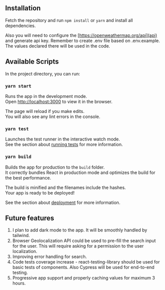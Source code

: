 ## Installation

Fetch the repository and run `npm install` or `yarn` and install all dependencies.

Also you will need to configure the [https://openweathermap.org/api](api) and generate api key.
Remember to create .env file based on .env.example. The values declared there will be used in the code.

## Available Scripts

In the project directory, you can run:

### `yarn start`

Runs the app in the development mode.\
Open [http://localhost:3000](http://localhost:3000) to view it in the browser.

The page will reload if you make edits.\
You will also see any lint errors in the console.

### `yarn test`

Launches the test runner in the interactive watch mode.\
See the section about [running tests](https://facebook.github.io/create-react-app/docs/running-tests) for more information.

### `yarn build`

Builds the app for production to the `build` folder.\
It correctly bundles React in production mode and optimizes the build for the best performance.

The build is minified and the filenames include the hashes.\
Your app is ready to be deployed!

See the section about [deployment](https://facebook.github.io/create-react-app/docs/deployment) for more information.

## Future features

1. I plan to add dark mode to the app. It will be smoothly handled by tailwind.
2. Browser Geolocalization API could be used to pre-fill the search input for the user. This will require asking for a permission to the user localization.
3. Improving error handling for search.
4. Code tests coverage increase - react-testing-library should be used for basic tests of components. Also Cypress will be used for end-to-end testing.
5. Progressive app support and properly caching values for maximum 3 hours.
